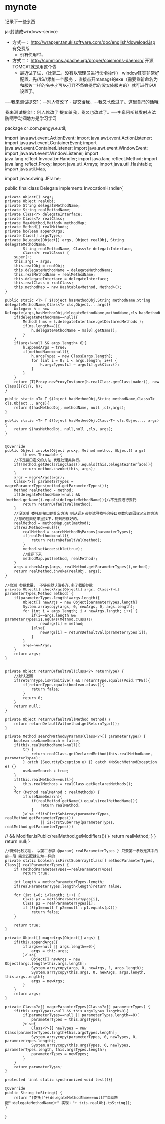 mynote
======

记录下一些东西


jar封装成windows-serivce
 - 方式一： http://wrapper.tanukisoftware.com/doc/english/download.jsp 有免费版
   +  没有使用过。
 - 方式二： http://commons.apache.org/proper/commons-daemon/ 开源TOMCAT就是用这个做
   + 最近试了试，（比较二。没有以管理员进行命令操作） window其实非常好配置，先//IS//添加一个服务 ，直接点开manage的exe（需要重新命名为和服务一样的名字才可以打开不然会提示的没安装服务的）就可进行GUI设置了。
 
 ---我来测试提交1：--别人修改了 - 提交给我，--我又也改过了。这里自己的话哦


我来测试提交1：别人修改了 提交给我，我又也改过了。---李泉阿斯顿发射点法防啊手动阀地方是学习学习





package cn.com.pengyue.util;

import java.awt.event.ActionEvent;
import java.awt.event.ActionListener;
import java.awt.event.ContainerEvent;
import java.awt.event.ContainerListener;
import java.awt.event.WindowEvent;
import java.awt.event.WindowListener;
import java.lang.reflect.InvocationHandler;
import java.lang.reflect.Method;
import java.lang.reflect.Proxy;
import java.util.Arrays;
import java.util.Hashtable;
import java.util.Map;

import javax.swing.JFrame;

public final class Delegate implements InvocationHandler{
	
	private Object[] args;
	private Object realObj;
	private String delegateMethodName;
	private String realMethodName;
	private Class<?> delegateInterface;
	private Class<?> realClass;
	private Map<Method,Method> methodMap;
	private Method[] realMethods;
	private boolean appendArgs;
	private Class[] argsTypes; 
	private Delegate(Object[] args, Object realObj, String delegateMethodName,
			String realMethodName, Class<?> delegateInterface,
			Class<?> realClass) {
		super();
		this.args = args;
		this.realObj = realObj;
		this.delegateMethodName = delegateMethodName;
		this.realMethodName = realMethodName;
		this.delegateInterface = delegateInterface;
		this.realClass = realClass;
		this.methodMap = new Hashtable<Method, Method>();
	}
	
	public static <T> T $(Object hasMethodObj,String methodName,String delegateMethodName,Class<T> cls,Object... args){
		Delegate h = new Delegate(args,hasMethodObj,delegateMethodName,methodName,cls,hasMethodObj.getClass());
		if(delegateMethodName==null){
			Method[] ms = h.delegateInterface.getDeclaredMethods();
			if(ms.length==1){
				h.delegateMethodName = ms[0].getName();
			}
		}
		if(args!=null && args.length> 0){
			h.appendArgs = true;
			if(methodName==null){
				h.argsTypes = new Class[args.length];
				for (int i = 0; i < args.length; i++) {
					h.argsTypes[i] = args[i].getClass();
				}
			}
		}
		return (T)Proxy.newProxyInstance(h.realClass.getClassLoader(), new Class[]{cls}, h);
	}
	
	public static <T> T $(Object hasMethodObj,String methodName,Class<T> cls,Object... args){
		return $(hasMethodObj, methodName, null ,cls,args);
	}
	
	public static <T> T $(Object hasMethodObj,Class<T> cls,Object... args){
		return $(hasMethodObj, null,null ,cls, args);
	}


	@Override
	public Object invoke(Object proxy, Method method, Object[] args)
			throws Throwable {
		//不是接口定义的方法 代理处理类执行。
		if(!method.getDeclaringClass().equals(this.delegateInterface)){
			return method.invoke(this, args);
		}
		args = magreArgs(args);
		Class<?>[] parameterTypes = magreParamterTypes(method.getParameterTypes());
		Method realMethod = method;
		if(delegateMethodName!=null && !method.getName().equals(delegateMethodName)){//不是要进行委托
			return returnDefaultVal(method);
		}
		//没说明 委托到接口的什么方法 则从调用者参试寻找符合接口参数和返回值定义的方法
		//存的搜索结果里找下，找到用存好的。
		realMethod = methodMap.get(method);
		if(realMethod==null){
			realMethod = searchMethodByParams(parameterTypes);
			if(realMethod==null){
				return returnDefaultVal(method);
			}
			method.setAccessible(true);
			//缓存下来
			methodMap.put(method, realMethod);
		}
		args = checkArgs(args, realMethod.getParameterTypes(),method);
		return realMethod.invoke(realObj, args);
	}
	
	//检测 参数数量， 不够用默认值补齐,多了截断参数
	private Object[] checkArgs(Object[] args, Class<?>[] parameterTypes,Method method) {
		if(parameterTypes.length!=args.length){
			Object[] newArgs = new Object[parameterTypes.length];
			System.arraycopy(args, 0, newArgs, 0, args.length);
			for (int i = args.length; i < newArgs.length; i++) {
				if(i==args.length && parameterTypes[i].equals(Method.class)){
					newArgs[i] = method;
				}else{
					newArgs[i] = returnDefaultVal(parameterTypes[i]);
				}
			}
			args=newArgs;
		}
		return args;
	}


	private Object returnDefaultVal(Class<?> returnType) {
		//默认返回 
		if(returnType.isPrimitive() && !returnType.equals(Void.TYPE)){
			if(returnType.equals(boolean.class)){
				return false;
			}
			return 0;
		}
		return null;
	}
	
	private Object returnDefaultVal(Method method) {
		return returnDefaultVal(method.getReturnType());
	}

	private Method searchMethodByParams(Class<?>[] parameterTypes) {
		boolean useNameSearch = false;
		if(this.realMethodName!=null){
			try {
				return realClass.getDeclaredMethod(this.realMethodName, parameterTypes);
			} catch (SecurityException e) {} catch (NoSuchMethodException e) {}
			useNameSearch = true;
		}
		if(this.realMethods==null){
			this.realMethods = realClass.getDeclaredMethods();
		}
		for (Method realMethod : realMethods) {
			if(useNameSearch){
				if(realMethod.getName().equals(realMethodName)){
					return realMethod;
				}
			}else if(isFirstSubArray(parameterTypes, realMethod.getParameterTypes())
					|| isFirstSubArray(parameterTypes, realMethod.getParameterTypes())
//				&& Modifier.isPublic(realMethod.getModifiers())
			){
				return realMethod;
			}
		}
		return null;
	}
	
	//特殊比较方法， 以第二参数 @param{ realParameterTypes } 只要第一参数是其中的前一段 完全匹配就认为一样的
	private static boolean isFirstSubArray(Class[] methodParameterTypes, Class[] realParameterTypes) {
        if (methodParameterTypes==realParameterTypes)
            return true;

        int length = methodParameterTypes.length;
        if(realParameterTypes.length<length)return false;
        
        for (int i=0; i<length; i++) {
        	Class p1 = methodParameterTypes[i];
        	Class p2 = realParameterTypes[i];
            if (!(p1==null ? p2==null : p1.equals(p2)))
                return false;
        }

        return true;
    }

	private Object[] magreArgs(Object[] args) {
		if(this.appendArgs){
			if(args==null || args.length==0){
				args = this.args;
			}else{
				Object[] newArgs = new Object[args.length+this.args.length];
				System.arraycopy(args, 0, newArgs, 0, args.length);
				System.arraycopy(this.args, 0, newArgs, args.length, this.args.length);
				args = newArgs;
			}
		}
		return args;
	}
	
	private Class<?>[] magreParamterTypes(Class<?>[] parameterTypes) {
		if(this.argsTypes!=null && this.argsTypes.length>0){
			if(parameterTypes==null || parameterTypes.length==0){
				parameterTypes = this.argsTypes;
			}else{
				Class<?>[] newTypes = new Class[parameterTypes.length+this.argsTypes.length];
				System.arraycopy(parameterTypes, 0, newTypes, 0, parameterTypes.length);
				System.arraycopy(this.argsTypes, 0, newTypes, parameterTypes.length, this.argsTypes.length);
				parameterTypes = newTypes;
			}
		}
		return parameterTypes;
	}
	
	protected final static synchronized void test(){}
	
	@Override
	public String toString() {
		return "[委托]"+(delegateMethodName==null?"自动匹配":delegateMethodName)+" 实现："+ this.realObj.toString();
	}
	
}
